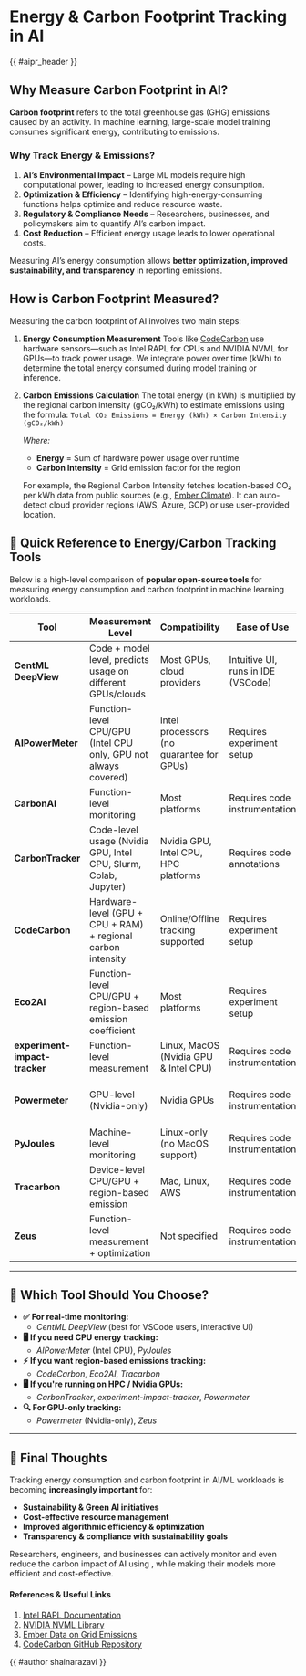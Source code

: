 # Energy & Carbon Footprint Tracking in AI

{{ #aipr_header }}

## Why Measure Carbon Footprint in AI?

**Carbon footprint** refers to the total greenhouse gas (GHG) emissions caused by
an activity. In machine learning, large-scale model training consumes significant
energy, contributing to emissions.

### Why Track Energy & Emissions?

1. **AI’s Environmental Impact** – Large ML models require high computational power,
   leading to increased energy consumption.
2. **Optimization & Efficiency** – Identifying high-energy-consuming functions
   helps optimize and reduce resource waste.
3. **Regulatory & Compliance Needs** – Researchers, businesses, and policymakers
   aim to quantify AI’s carbon impact.
4. **Cost Reduction** – Efficient energy usage leads to lower operational costs.

Measuring AI’s energy consumption allows **better optimization, improved
sustainability, and transparency** in reporting emissions.

## How is Carbon Footprint Measured?

Measuring the carbon footprint of AI involves two main steps:

1. **Energy Consumption Measurement**
   Tools like [CodeCarbon](https://github.com/mlco2/codecarbon) use hardware
   sensors—such as Intel RAPL for CPUs and NVIDIA NVML for GPUs—to track power
   usage. We integrate power over time (kWh) to determine the total energy
   consumed during model training or inference.

2. **Carbon Emissions Calculation**
   The total energy (in kWh) is multiplied by the regional carbon intensity
   (gCO₂/kWh) to estimate emissions using the formula:
   `Total CO₂ Emissions = Energy (kWh) × Carbon Intensity (gCO₂/kWh)`

   _Where:_

   - **Energy** = Sum of hardware power usage over runtime
   - **Carbon Intensity** = Grid emission factor for the region

   For example, the Regional Carbon Intensity fetches location-based CO₂ per kWh
   data from public sources (e.g., [Ember Climate](https://ember-climate.org/)).
   It can auto-detect cloud provider regions (AWS, Azure, GCP) or use user-provided
   location.

## 📌 **Quick Reference to Energy/Carbon Tracking Tools**

Below is a high-level comparison of **popular open-source tools** for measuring
energy consumption and carbon footprint in machine learning workloads.

<!-- markdownlint-disable MD013 -->

| **Tool**                      | **Measurement Level**                                           | **Compatibility**                        | **Ease of Use**                    | **Installation**  | **Real-Time Monitoring?**            | **License**        | **Docs & Support**                                                   | **Notes**                                           |
| ----------------------------- | --------------------------------------------------------------- | ---------------------------------------- | ---------------------------------- | ----------------- | ------------------------------------ | ------------------ | -------------------------------------------------------------------- | --------------------------------------------------- |
| **CentML DeepView**           | Code + model level, predicts usage on different GPUs/clouds     | Most GPUs, cloud providers               | Intuitive UI, runs in IDE (VSCode) | VSCode plugin     | ✅ Inline monitoring, interactive UI | Apache 2.0 (Free)  | [GitHub Repo](https://github.com/CentML/DeepView.Profile)            | Best for real-time analysis in VSCode               |
| **AIPowerMeter**              | Function-level CPU/GPU (Intel CPU only, GPU not always covered) | Intel processors (no guarantee for GPUs) | Requires experiment setup          | Script to install | ❌ No real-time (post-run results)   | Free               | [Docs](https://greenai-uppa.github.io/AIPowerMeter/)                 | Best for CPU-centric measurement                    |
| **CarbonAI**                  | Function-level monitoring                                       | Most platforms                           | Requires code instrumentation      | Python package    | ❌ No real-time (post-run results)   | Free               | [GitHub Repo](https://github.com/Capgemini-Invent-France/CarbonAI)   | Simple setup, minimal overhead                      |
| **CarbonTracker**             | Code-level usage (Nvidia GPU, Intel CPU, Slurm, Colab, Jupyter) | Nvidia GPU, Intel CPU, HPC platforms     | Requires code annotations          | Python package    | ❌ No real-time (post-run results)   | MIT License (Free) | [GitHub Repo](https://github.com/lfwa/carbontracker)                 | Good for ML workflows in HPC                        |
| **CodeCarbon**                | Hardware-level (GPU + CPU + RAM) + regional carbon intensity    | Online/Offline tracking supported        | Requires experiment setup          | Python package    | 📊 Dashboard after execution         | Free               | [GitHub Repo](https://github.com/mlco2/codecarbon)                   | Supports regional carbon intensity                  |
| **Eco2AI**                    | Function-level CPU/GPU + region-based emission coefficient      | Most platforms                           | Requires experiment setup          | Python package    | ❌ No real-time (post-run results)   | Apache 2.0 (Free)  | [GitHub Repo](https://github.com/sb-ai-lab/Eco2AI)                   | Similar to CodeCarbon, with function-level insights |
| **experiment-impact-tracker** | Function-level measurement                                      | Linux, MacOS (Nvidia GPU & Intel CPU)    | Requires code instrumentation      | Python package    | ❌ No real-time (post-run results)   | Free               | [GitHub Repo](https://github.com/Breakend/experiment-impact-tracker) | Best for tracking on HPC clusters                   |
| **Powermeter**                | GPU-level (Nvidia-only)                                         | Nvidia GPUs                              | Requires code instrumentation      | Python package    | ❌ No real-time (post-run results)   | Free               | _(GitHub repo not well maintained)_                                  | Focused purely on Nvidia GPU tracking               |
| **PyJoules**                  | Machine-level monitoring                                        | Linux-only (no MacOS support)            | Requires code instrumentation      | Python package    | ❌ No real-time (post-run results)   | MIT License (Free) | [GitHub Repo](https://github.com/powerapi-ng/pyJoules)               | Good for system-wide tracking                       |
| **Tracarbon**                 | Device-level CPU/GPU + region-based emission                    | Mac, Linux, AWS                          | Requires code instrumentation      | Python package    | ❌ No real-time (post-run results)   | Apache 2.0 (Free)  | _(GitHub repo available, active dev.)_                               | Good for Mac & AWS                                  |
| **Zeus**                      | Function-level measurement + optimization                       | Not specified                            | Requires code instrumentation      | Python package    | ❌ No real-time (post-run results)   | Apache 2.0 (Free)  | _(GitHub repo available)_                                            | Offers additional energy optimizations              |

---

<!-- markdownlint-enable MD013 -->

## 🎯 **Which Tool Should You Choose?**

- **✅ For real-time monitoring:**
  - _CentML DeepView_ (best for VSCode users, interactive UI)
- **🖥️ If you need CPU energy tracking:**
  - _AIPowerMeter_ (Intel CPU), _PyJoules_
- **⚡ If you want region-based emissions tracking:**
  - _CodeCarbon_, _Eco2AI_, _Tracarbon_
- **🖥️ If you're running on HPC / Nvidia GPUs:**
  - _CarbonTracker_, _experiment-impact-tracker_, _Powermeter_
- **🔍 For GPU-only tracking:**
  - _Powermeter_ (Nvidia-only), _Zeus_

---

## 🌱 **Final Thoughts**

Tracking energy consumption and carbon footprint in AI/ML workloads is becoming
**increasingly important** for:

- **Sustainability & Green AI initiatives**
- **Cost-effective resource management**
- **Improved algorithmic efficiency & optimization**
- **Transparency & compliance with sustainability goals**

Researchers, engineers, and businesses can actively monitor and even reduce the
carbon impact of AI using , while making their models more efficient and cost-effective.

#### References & Useful Links <!-- markdownlint-disable-line MD001 -->

1. [Intel RAPL Documentation](https://www.intel.com/content/www/us/en/developer/articles/technical/power-management-states-and-rapl.html)
1. [NVIDIA NVML Library](https://docs.nvidia.com/deploy/nvml-api/)
1. [Ember Data on Grid Emissions](https://ember-climate.org/data/)
1. [CodeCarbon GitHub Repository](https://github.com/mlco2/codecarbon)

{{ #author shainarazavi }}
